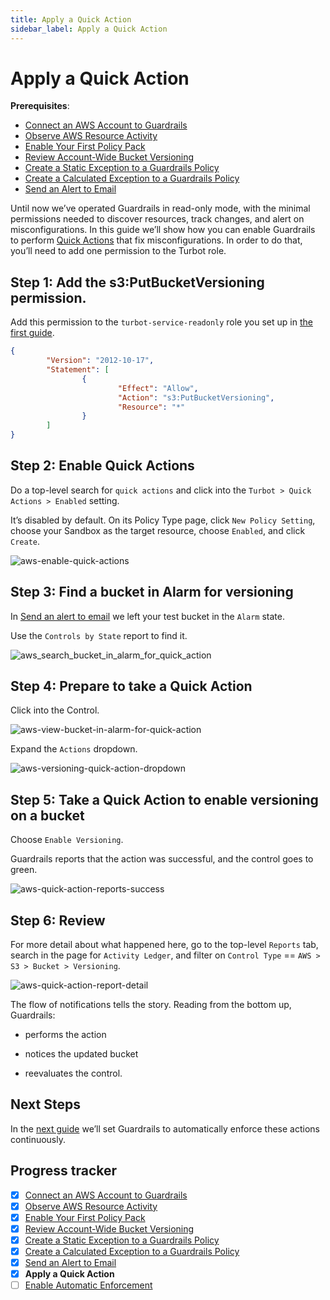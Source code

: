 ```yaml
---
title: Apply a Quick Action
sidebar_label: Apply a Quick Action
---
```



# Apply a Quick Action

**Prerequisites**: 

- [Connect an AWS Account to Guardrails](/guardrails/docs/getting-started/getting-started-aws/connect-an-account/)
- [Observe AWS Resource Activity](/guardrails/docs/getting-started/getting-started-aws/observe-aws-activity/)
- [Enable Your First Policy Pack](/guardrails/docs/getting-started/getting-started-aws/enable-policy-pack/)
- [Review Account-Wide Bucket Versioning](/guardrails/docs/getting-started/getting-started-aws/review-account-wide/)
- [Create a Static Exception to a Guardrails Policy](/guardrails/docs/getting-started/getting-started-aws/create-static-exception/)
- [Create a Calculated Exception to a Guardrails Policy](/guardrails/docs/getting-started/getting-started-aws/create-calculated-exception/)
- [Send an Alert to Email](/guardrails/docs/getting-started/getting-started-aws/send-alert-to-email/)


Until now we’ve operated Guardrails in read-only mode, with the minimal permissions needed to discover resources, track changes, and alert on misconfigurations. In this guide we’ll show how you can enable Guardrails to perform [Quick Actions](/guardrails/docs/guides/quick-actions) that fix misconfigurations. In order to do that, you’ll need to add one permission to the Turbot role.

## Step 1: Add the s3:PutBucketVersioning permission.

Add this permission to the `turbot-service-readonly` role you set up in [the first guide]([/](https://turbot.com/guardrails/docs/guides/notifications/templates#example-slack-template)guardrails/docs/getting-started/getting-started-aws/connect-an-account). 

```json
{
        "Version": "2012-10-17",
        "Statement": [
                {
                        "Effect": "Allow",
                        "Action": "s3:PutBucketVersioning",
                        "Resource": "*"
                }
        ]
}
```

## Step 2: Enable Quick Actions

Do a top-level search for `quick actions` and click into the `Turbot > Quick Actions > Enabled` setting.

It’s disabled by default. On its Policy Type page, click `New Policy Setting`, choose your Sandbox as the target resource, choose `Enabled`, and click `Create`.  
<p><img alt="aws-enable-quick-actions" src="/images/docs/guardrails/getting-started/getting-started-aws/apply-quick-action/aws-enable-quick-actions.png"/></p>

## Step 3: Find a bucket in Alarm for versioning

  
In [Send an alert to email]( /guardrails/docs//getting-started-aws/send-alert-to-email) we left your test bucket in the `Alarm` state.  
  
Use the `Controls by State` report to find it.  
<p><img alt="aws_search_bucket_in_alarm_for_quick_action" src="/images/docs/guardrails/getting-started/getting-started-aws/apply-quick-action/aws-search-bucket-in-alarm-for-quick-action.png"/></p>

## Step 4: Prepare to take a Quick Action

Click into the Control.
<p><img alt="aws-view-bucket-in-alarm-for-quick-action" src="/images/docs/guardrails/getting-started/getting-started-aws/apply-quick-action/aws-view-bucket-in-alarm-for-quick-action.png"/></p>  
  


Expand the `Actions` dropdown.  
<p><img alt="aws-versioning-quick-action-dropdown" src="/images/docs/guardrails/getting-started/getting-started-aws/apply-quick-action/aws-versioning-quick-action-dropdown.png"/></p>

## Step 5: Take a Quick Action to enable versioning on a bucket

Choose `Enable Versioning`.  


Guardrails reports that the action was successful, and the control goes to green.  
<p><img alt="aws-quick-action-reports-success" src="/images/docs/guardrails/getting-started/getting-started-aws/apply-quick-action/aws-quick-action-reports-success.png"/></p>

## Step 6: Review

For more detail about what happened here, go to the top-level `Reports` tab, search in the page for `Activity Ledger`, and filter on `Control Type` == `AWS > S3 > Bucket > Versioning`.  
<p><img alt="aws-quick-action-report-detail" src="/images/docs/guardrails/getting-started/getting-started-aws/apply-quick-action/aws-quick-action-report-detail.png"/></p>

The flow of notifications tells the story. Reading from the bottom up, Guardrails:  
  
- performs the action  
  
- notices the updated bucket  
  
- reevaluates the control.  
  


## Next Steps

In the [next guide](/guardrails/docs/getting-started/getting-started-aws/enable-enforcement) we’ll set Guardrails to automatically enforce these actions continuously.  
  


  
  
  



## Progress tracker

- [x] [Connect an AWS Account to Guardrails](path)
- [x] [Observe AWS Resource Activity](path)
- [x] [Enable Your First Policy Pack](path)
- [x] [Review Account-Wide Bucket Versioning](path)
- [x] [Create a Static Exception to a Guardrails Policy](path)
- [x] [Create a Calculated Exception to a Guardrails Policy](path)
- [x] [Send an Alert to Email](path)
- [x] **Apply a Quick Action**
- [ ] [Enable Automatic Enforcement](path)
